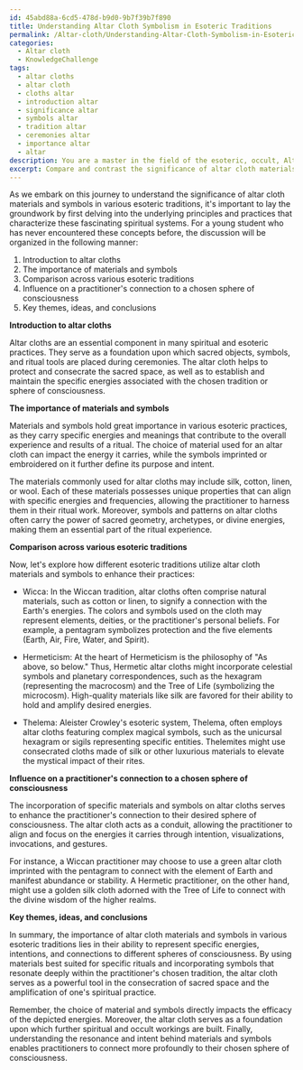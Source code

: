 ```yaml
---
id: 45abd88a-6cd5-478d-b9d0-9b7f39b7f890
title: Understanding Altar Cloth Symbolism in Esoteric Traditions
permalink: /Altar-cloth/Understanding-Altar-Cloth-Symbolism-in-Esoteric-Traditions/
categories:
  - Altar cloth
  - KnowledgeChallenge
tags:
  - altar cloths
  - altar cloth
  - cloths altar
  - introduction altar
  - significance altar
  - symbols altar
  - tradition altar
  - ceremonies altar
  - importance altar
  - altar
description: You are a master in the field of the esoteric, occult, Altar cloth and Education. You are a writer of tests, challenges, textbooks and deep knowledge on Altar cloth for initiates and students to gain deep insights and understanding from. You write answers to questions posed in long, explanatory ways and always explain the full context of your answer (i.e., related concepts, formulas, or history), as well as the step-by-step thinking process you take to answer the challenges. Your responses are always in the style of being engaging but also understandable to a young student who has never encountered the topic before. Summarize the key themes, ideas, and conclusions at the end.
excerpt: Compare and contrast the significance of altar cloth materials and symbols in various esoteric traditions, illustrating how their combinations can influence the practitioner's connection to the chosen sphere of consciousness.
---
```

As we embark on this journey to understand the significance of altar cloth materials and symbols in various esoteric traditions, it's important to lay the groundwork by first delving into the underlying principles and practices that characterize these fascinating spiritual systems. For a young student who has never encountered these concepts before, the discussion will be organized in the following manner: 

1. Introduction to altar cloths
2. The importance of materials and symbols
3. Comparison across various esoteric traditions
4. Influence on a practitioner's connection to a chosen sphere of consciousness
5. Key themes, ideas, and conclusions

**Introduction to altar cloths**

Altar cloths are an essential component in many spiritual and esoteric practices. They serve as a foundation upon which sacred objects, symbols, and ritual tools are placed during ceremonies. The altar cloth helps to protect and consecrate the sacred space, as well as to establish and maintain the specific energies associated with the chosen tradition or sphere of consciousness.

**The importance of materials and symbols**

Materials and symbols hold great importance in various esoteric practices, as they carry specific energies and meanings that contribute to the overall experience and results of a ritual. The choice of material used for an altar cloth can impact the energy it carries, while the symbols imprinted or embroidered on it further define its purpose and intent.

The materials commonly used for altar cloths may include silk, cotton, linen, or wool. Each of these materials possesses unique properties that can align with specific energies and frequencies, allowing the practitioner to harness them in their ritual work. Moreover, symbols and patterns on altar cloths often carry the power of sacred geometry, archetypes, or divine energies, making them an essential part of the ritual experience.

**Comparison across various esoteric traditions**

Now, let's explore how different esoteric traditions utilize altar cloth materials and symbols to enhance their practices:

* Wicca: In the Wiccan tradition, altar cloths often comprise natural materials, such as cotton or linen, to signify a connection with the Earth's energies. The colors and symbols used on the cloth may represent elements, deities, or the practitioner's personal beliefs. For example, a pentagram symbolizes protection and the five elements (Earth, Air, Fire, Water, and Spirit).

* Hermeticism: At the heart of Hermeticism is the philosophy of "As above, so below." Thus, Hermetic altar cloths might incorporate celestial symbols and planetary correspondences, such as the hexagram (representing the macrocosm) and the Tree of Life (symbolizing the microcosm). High-quality materials like silk are favored for their ability to hold and amplify desired energies.

* Thelema: Aleister Crowley's esoteric system, Thelema, often employs altar cloths featuring complex magical symbols, such as the unicursal hexagram or sigils representing specific entities. Thelemites might use consecrated cloths made of silk or other luxurious materials to elevate the mystical impact of their rites.

**Influence on a practitioner's connection to a chosen sphere of consciousness**

The incorporation of specific materials and symbols on altar cloths serves to enhance the practitioner's connection to their desired sphere of consciousness. The altar cloth acts as a conduit, allowing the practitioner to align and focus on the energies it carries through intention, visualizations, invocations, and gestures.

For instance, a Wiccan practitioner may choose to use a green altar cloth imprinted with the pentagram to connect with the element of Earth and manifest abundance or stability. A Hermetic practitioner, on the other hand, might use a golden silk cloth adorned with the Tree of Life to connect with the divine wisdom of the higher realms.

**Key themes, ideas, and conclusions**

In summary, the importance of altar cloth materials and symbols in various esoteric traditions lies in their ability to represent specific energies, intentions, and connections to different spheres of consciousness. By using materials best suited for specific rituals and incorporating symbols that resonate deeply within the practitioner's chosen tradition, the altar cloth serves as a powerful tool in the consecration of sacred space and the amplification of one's spiritual practice.

Remember, the choice of material and symbols directly impacts the efficacy of the depicted energies. Moreover, the altar cloth serves as a foundation upon which further spiritual and occult workings are built. Finally, understanding the resonance and intent behind materials and symbols enables practitioners to connect more profoundly to their chosen sphere of consciousness.
